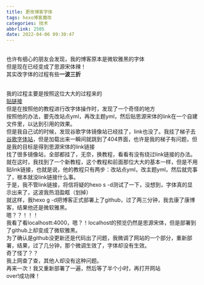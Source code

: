 ```yaml
---
title: 更改博客字体
tags: hexo博客魔改
categories: 技术
abbrlink: 2505
date: 2022-04-06 09:30:47
---
```

<br>也许有细心的朋友会发现，我的博客原本是微软雅黑的字体
<br>但是现在已经变成了思源宋体辣！
<br>其实改字体的过程有些**一波三折**
<!-- more -->
<br>我的过程主要是按照这位大大的过程来的
<br>[贴链接](http://www.chenlianhan.com/2020/03/20/HEXO-NEXT%E7%95%8C%E9%9D%A2%E7%BE%8E%E5%8C%96%EF%BC%88%E6%8C%81%E7%BB%AD%E6%9B%B4%E6%96%B0%EF%BC%89/#more)
<br>但是在按照他的教程进行改字体操作时，发现了一个奇怪的地方
<br>按照他的办法，要先改站点yml，再改主题yml，然后贴思源宋体的link在一个自建文件里，以达到引用的效果。
<br>但是我自己试的时候，发现谷歌字体镜像站已经挂了，link也没了。我挂了梯子去[谷歌字体站](font.google.com)，但是加载出来一瞬间就跳到了404界面，也许是我的梯子有问题，但是我的目标是得到思源宋体的link链接
<br>找了很多镜像站，全部都挂了，无奈，换教程，看看有没有绕过link链接的办法。
<br>就在这时，我找到了一个新教程，这个教程和前面那位大大的基本一样，但是不用贴link链接，也就是说，他的教程只有两步：改站点yml，改主题yml，然后就完事了，根本就没link链接什么事。
<br>于是，我不管link链接，将信将疑的hexo s -d测试了一下，没想到，字体真的显示出来了，这波我热泪盈眶（划掉）
<br>就这样，我hexo g -d把博客正式部署上了github，过了两三分钟，我去康了康博客，结果他还是微软雅黑。
<br>嗯？？！！！
<br>我看了看localhostt:4000，嗯？！localhost的预览仍然是思源宋体，但是部署到了github上却变成了微软雅黑。
<br>为了确认是github没更新还是代码出了问题，我微调了网站的一个部分，重新部署，结果，过了几分钟，那个微调生效了，字体却没有生效。
<br>奇了怪了？？
<br>我上网查了查，其他人却没有这种问题。
<br>再来一次！我又重新部署了一遍，然后等了半个小时，再打开网站
<br>over!成功辣！